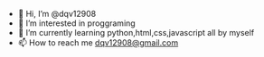 - 👋 Hi, I’m @dqv12908
- 👀 I’m interested in proggraming
- 🌱 I’m currently learning python,html,css,javascript all by myself
- 📫 How to reach me dqv12908@gmail.com

<!---
please feel free to contact me
--->
